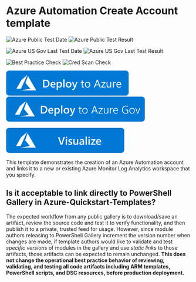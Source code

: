 # Azure Automation Create Account template

![Azure Public Test Date](https://azurequickstartsservice.blob.core.windows.net/badges/101-automation/PublicLastTestDate.svg)
![Azure Public Test Result](https://azurequickstartsservice.blob.core.windows.net/badges/101-automation/PublicDeployment.svg)

![Azure US Gov Last Test Date](https://azurequickstartsservice.blob.core.windows.net/badges/101-automation/FairfaxLastTestDate.svg)
![Azure US Gov Last Test Result](https://azurequickstartsservice.blob.core.windows.net/badges/101-automation/FairfaxDeployment.svg)

![Best Practice Check](https://azurequickstartsservice.blob.core.windows.net/badges/101-automation/BestPracticeResult.svg)
![Cred Scan Check](https://azurequickstartsservice.blob.core.windows.net/badges/101-automation/CredScanResult.svg)

[![Deploy to Azure](https://raw.githubusercontent.com/Azure/azure-quickstart-templates/master/1-CONTRIBUTION-GUIDE/images/deploytoazure.svg?sanitize=true)](https://portal.azure.com/#create/Microsoft.Template/uri/https%3A%2F%2Fraw.githubusercontent.com%2FAzure%2Fazure-quickstart-templates%2Fmaster%2F101-automation%2Fazuredeploy.json)
[![Deploy to Azure US Gov](https://raw.githubusercontent.com/Azure/azure-quickstart-templates/master/1-CONTRIBUTION-GUIDE/images/deploytoazuregov.svg?sanitize=true)](https://portal.azure.com/#create/Microsoft.Template/uri/https%3A%2F%2Fraw.githubusercontent.com%2FAzure%2Fazure-quickstart-templates%2Fmaster%2F101-automation%2Fazuredeploy.json)

[![Visualize](https://raw.githubusercontent.com/Azure/azure-quickstart-templates/master/1-CONTRIBUTION-GUIDE/images/visualizebutton.svg?sanitize=true)](http://armviz.io/#/?load=https%3A%2F%2Fraw.githubusercontent.com%2FAzure%2Fazure-quickstart-templates%2Fmaster%2F101-automation%2Fazuredeploy.json)

This template demonstrates the creation of an Azure Automation account and links it
to a new or existing Azure Monitor Log Analytics workspace that you specify.

## Is it acceptable to link directly to PowerShell Gallery in Azure-Quickstart-Templates?

The expected workflow from any public gallery is to download/save an artifact,
review the source code and test it to verify functionality,
and then publish it to a private, trusted feed for usage.
However, since module authors releasing to PowerShell Gallery increment the version number
when changes are made,
if template authors would like to validate and test *specific versions* of modules
in the gallery and use *static links* to those artifacts,
those artifacts can be expected to remain unchanged.
**This does not change the operational best practice behavior of reviewing, validating, and testing
all code artifacts including ARM templates, PowerShell scripts, and DSC resources,
before production deployment.**